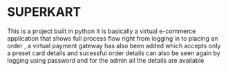# SUPERKART
This is a project built in python it is basically a virtual e-commerce application that shows full process flow right from logging in to placing an order , a virtual payment gateway has also been added which accepts only a preset card details and sucessful order details can also be seen again by logging using password and for the admin all the details are available
